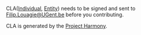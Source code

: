 <!--
SPDX-FileCopyrightText: 2019 Jiao Xianjun <putaoshu@msn.com>
SPDX-License-Identifier: AGPL-3.0-or-later
-->

CLA([Individual](https://users.ugent.be/~xjiao/openwifi-Individual.pdf), [Entity](https://users.ugent.be/~xjiao/openwifi-Entity.pdf)) needs to be signed and sent to Filip.Louagie@UGent.be before you contributing.

CLA is generated by the [Project Harmony](http://www.harmonyagreements.org/index.html).
